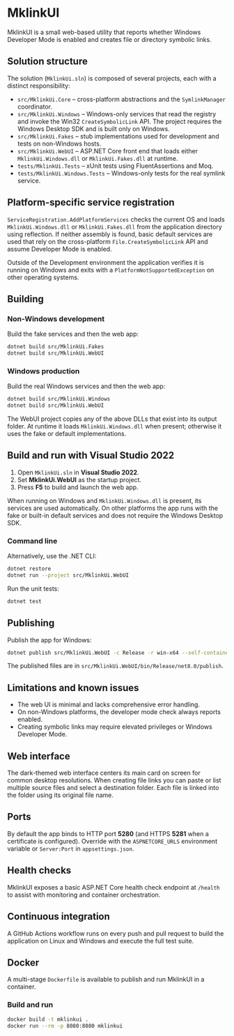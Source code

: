 # MklinkUI

MklinkUI is a small web-based utility that reports whether Windows Developer Mode is enabled and creates file or directory symbolic links.

## Solution structure
The solution (`MklinkUi.sln`) is composed of several projects, each with a distinct responsibility:

- `src/MklinkUi.Core` – cross-platform abstractions and the `SymlinkManager` coordinator.
- `src/MklinkUi.Windows` – Windows-only services that read the registry and invoke the Win32 `CreateSymbolicLink` API. The project requires the Windows Desktop SDK and is built only on Windows.
- `src/MklinkUi.Fakes` – stub implementations used for development and tests on non-Windows hosts.
- `src/MklinkUi.WebUI` – ASP.NET Core front end that loads either `MklinkUi.Windows.dll` or `MklinkUi.Fakes.dll` at runtime.
- `tests/MklinkUi.Tests` – xUnit tests using FluentAssertions and Moq.
- `tests/MklinkUi.Windows.Tests` – Windows-only tests for the real symlink service.

## Platform-specific service registration
`ServiceRegistration.AddPlatformServices` checks the current OS and loads `MklinkUi.Windows.dll` or `MklinkUi.Fakes.dll` from the application directory using reflection. If neither assembly is found, basic default services are used that rely on the cross-platform `File.CreateSymbolicLink` API and assume Developer Mode is enabled.

Outside of the Development environment the application verifies it is running on Windows and exits with a `PlatformNotSupportedException` on other operating systems.

## Building
### Non-Windows development
Build the fake services and then the web app:

```bash
dotnet build src/MklinkUi.Fakes
dotnet build src/MklinkUi.WebUI
```

### Windows production
Build the real Windows services and then the web app:

```bash
dotnet build src/MklinkUi.Windows
dotnet build src/MklinkUi.WebUI
```

The WebUI project copies any of the above DLLs that exist into its output folder. At runtime it loads `MklinkUi.Windows.dll` when present; otherwise it uses the fake or default implementations.

## Build and run with Visual Studio 2022
1. Open `MklinkUi.sln` in **Visual Studio 2022**.
2. Set **MklinkUi.WebUI** as the startup project.
3. Press **F5** to build and launch the web app.

When running on Windows and `MklinkUi.Windows.dll` is present, its services are used automatically. On other platforms the app runs with the fake or built-in default services and does not require the Windows Desktop SDK.

### Command line
Alternatively, use the .NET CLI:

```bash
dotnet restore
dotnet run --project src/MklinkUi.WebUI
```

Run the unit tests:

```bash
dotnet test
```

## Publishing
Publish the app for Windows:

```bash
dotnet publish src/MklinkUi.WebUI -c Release -r win-x64 --self-contained false
```
The published files are in `src/MklinkUi.WebUI/bin/Release/net8.0/publish`.

## Limitations and known issues
- The web UI is minimal and lacks comprehensive error handling.
- On non-Windows platforms, the developer mode check always reports enabled.
- Creating symbolic links may require elevated privileges or Windows Developer Mode.

## Web interface

The dark-themed web interface centers its main card on screen for common desktop resolutions. When creating file links you can paste or list multiple source files and select a destination folder. Each file is linked into the folder using its original file name.

## Ports

By default the app binds to HTTP port **5280** (and HTTPS **5281** when a certificate is configured). Override with the `ASPNETCORE_URLS` environment variable or `Server:Port` in `appsettings.json`.


## Health checks

MklinkUI exposes a basic ASP.NET Core health check endpoint at `/health` to assist with monitoring and container orchestration.


## Continuous integration
A GitHub Actions workflow runs on every push and pull request to build the application on Linux and Windows and execute the full test suite.

## Docker
A multi-stage `Dockerfile` is available to publish and run MklinkUI in a container.

### Build and run
```bash
docker build -t mklinkui .
docker run --rm -p 8080:8080 mklinkui
```
